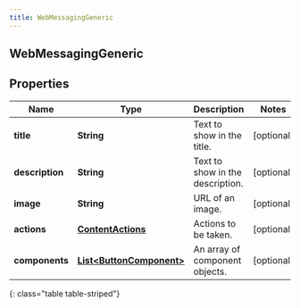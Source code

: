 ```yaml
---
title: WebMessagingGeneric
---
```


## WebMessagingGeneric

## Properties

| Name            | Type                                                                       | Description                      | Notes      |
| --------------- | -------------------------------------------------------------------------- | -------------------------------- | ---------- |
| **title**       | <!----><!---->**String**<!---->                                            | Text to show in the title.       | [optional] |
| **description** | <!----><!---->**String**<!---->                                            | Text to show in the description. | [optional] |
| **image**       | <!----><!---->**String**<!---->                                            | URL of an image.                 | [optional] |
| **actions**     | <!----><!---->[**ContentActions**](ContentActions.md)<!---->               | Actions to be taken.             | [optional] |
| **components**  | <!----><!---->[**List&lt;ButtonComponent&gt;**](ButtonComponent.md)<!----> | An array of component objects.   | [optional] |

{: class="table table-striped"}
